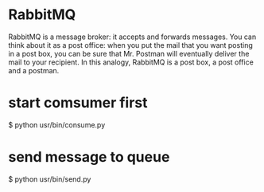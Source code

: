 # RabbitMQ

RabbitMQ is a message broker: it accepts and forwards messages. You can think about it as a post office: when you put the mail that you want posting in a post box, you can be sure that Mr. Postman will eventually deliver the mail to your recipient. In this analogy, RabbitMQ is a post box, a post office and a postman.

# start comsumer first

$ python usr/bin/consume.py

# send message to queue

$ python usr/bin/send.py
